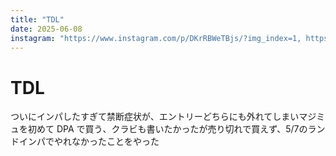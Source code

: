 ```yaml
---
title: "TDL"
date: 2025-06-08
instagram: "https://www.instagram.com/p/DKrRBWeTBjs/?img_index=1, https://www.instagram.com/p/DKs_ahIzZn9/?img_index=1, https://www.instagram.com/p/DKtTBwLzE2i/?img_index=1, https://www.instagram.com/p/DKuc2m3TYrR/?img_index=1"
---
```


# TDL

ついにインパしたすぎて禁断症状が、エントリーどちらにも外れてしまいマジミュを初めて DPA で買う、クラビも書いたかったが売り切れで買えず、5/7のランドインパでやれなかったことをやった 
